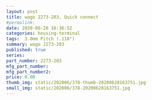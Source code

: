 ```yaml
---
layout: post
title: wago 2273-203, Quick connect
#permalink: 
date: 2020-06-28 16:36:52
categories: housing-terminal
tags:  3.0mm Pitch (.118")
summary: wago 2273-203
published: true 
series: 
part_number: 2273-203
mfg_part_number: 
mfg_part_number2: 
price: 0.00
thumb_img: static/202006/378-thumb-20200628163751.jpg
small_img: static/202006/378-20200628163751.jpg
---
```



